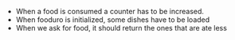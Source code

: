 * When a food is consumed a counter has to be increased.
* When fooduro is initialized, some dishes have to be loaded
* When we ask for food, it should return the ones that are ate less